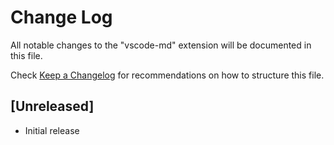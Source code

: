 # Change Log

All notable changes to the "vscode-md" extension will be documented in this file.

Check [Keep a Changelog](http://keepachangelog.com/) for recommendations on how to structure this file.

## [Unreleased]

- Initial release